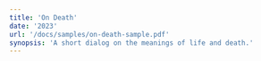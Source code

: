 ```yaml
---
title: 'On Death'
date: '2023'
url: '/docs/samples/on-death-sample.pdf'
synopsis: 'A short dialog on the meanings of life and death.'
---
```

